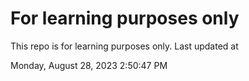 # For learning purposes only
This repo is for learning purposes only.
Last updated at

Monday, August 28, 2023 2:50:47 PM

